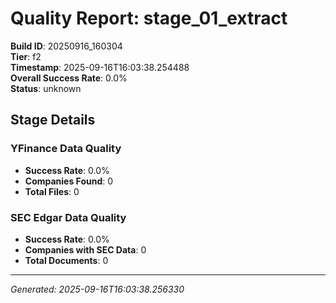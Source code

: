 # Quality Report: stage_01_extract

**Build ID**: 20250916_160304  
**Tier**: f2  
**Timestamp**: 2025-09-16T16:03:38.254488  
**Overall Success Rate**: 0.0%  
**Status**: unknown

## Stage Details

### YFinance Data Quality

- **Success Rate**: 0.0%
- **Companies Found**: 0
- **Total Files**: 0

### SEC Edgar Data Quality

- **Success Rate**: 0.0%
- **Companies with SEC Data**: 0
- **Total Documents**: 0

---
*Generated: 2025-09-16T16:03:38.256330*
